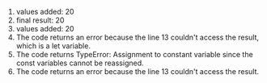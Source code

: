 1.  values added:  20
2.  final result:  20
3.  values added:  20
4.  The code returns an error because the line 13 couldn't access the result, which is a let variable. 
5.  The code returns TypeError: Assignment to constant variable since the const variables cannot be reassigned. 
6.  The code returns an error because the line 13 couldn't access the result.